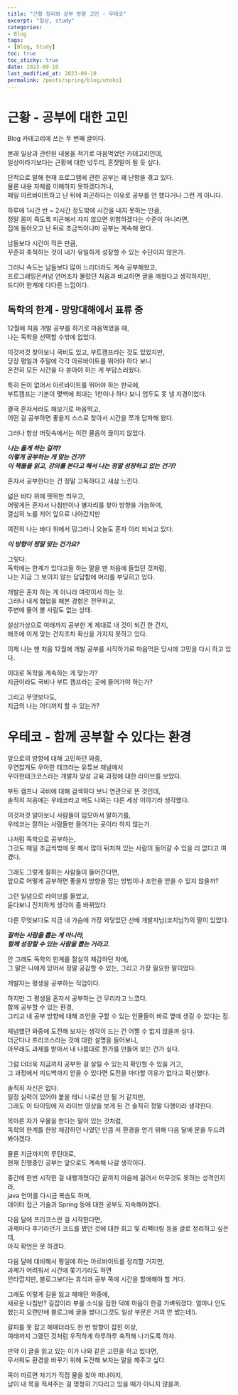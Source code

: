 ```yaml
---
title: "근황 정리와 공부 방향 고민 - 우테코"
excerpt: "일상, study"
categories:
- Blog
tags:
- [Blog, Study]
toc: true
toc_sticky: true
date: 2023-09-10
last_modified_at: 2023-09-10
permalink: /posts/spring/blog/uteko1
---
```


# 근황 - 공부에 대한 고민
Blog 카테고리에 쓰는 두 번째 글이다.

본래 일상과 관련된 내용을 적기로 마음먹었던 카테고리인데,<br>
일상이라기보다는 근황에 대한 넋두리, 혼잣말이 될 듯 싶다.

단적으로 말해 현재 프로그램에 관한 공부는 꽤 난항을 겪고 있다.<br>
물론 내용 자체를 이해하지 못하겠다거나,<br>
매일 아르바이트하고 난 뒤에 피곤하다는 이유로 공부를 안 했다거나 그런 게 아니다.

하루에 1시간 반 ~ 2시간 정도밖에 시간을 내지 못하는 만큼,<br>
정말 몸이 죽도록 피곤해서 자지 않으면 위험하겠다는 수준이 아니라면,<br>
집에 돌아오고 난 뒤로 조금씩이나마 공부는 계속해 왔다.

남들보다 시간이 적은 만큼,<br>
꾸준히 축적하는 것이 내가 유일하게 성장할 수 있는 수단이지 않은가.

그러니 속도는 남들보다 많이 느리더라도 계속 공부해왔고,<br>
프로그래밍은커녕 언어조차 몰랐던 처음과 비교하면 글을 깨쳤다고 생각하지만,<br>
드디어 한계에 다다른 느낌이다.

## 독학의 한계 - 망망대해에서 표류 중

12월에 처음 개발 공부를 하기로 마음먹었을 때,<br>
나는 독학을 선택할 수밖에 없었다.

이것저것 찾아보니 국비도 있고, 부트캠프라는 것도 있었지만,<br>
당장 평일과 주말에 각각 아르바이트를 뛰어야 하다 보니<br>
온전히 모든 시간을 다 쏟아야 하는 게 부담스러웠다.

특히 돈이 없어서 아르바이트를 뛰어야 하는 판국에,<br>
부트캠프는 기본이 몇백에 최대는 1천이나 하다 보니 엄두도 못 낼 지경이었다.

결국 혼자서라도 해보기로 마음먹고,<br>
어떤 걸 공부하면 좋을지 스스로 찾아서 시간을 쪼개 답파해 왔다.

그러나 항상 머릿속에서는 이런 물음이 끊이지 않았다.

***나는 옳게 하는 걸까?<br>
이렇게 공부하는 게 맞는 건가?<br>
이 책들을 읽고, 강의를 본다고 해서 나는 정말 성장하고 있는 건가?***<br>

혼자서 공부한다는 건 정말 고독하다고 새삼 느낀다.

넓은 바다 위에 뗏목만 띄우고,<br>
어떻게든 혼자서 나침반이나 별자리를 찾아 방향을 가늠하며,<br>
열심히 노를 저어 앞으로 나아갔지만

여전히 나는 바다 위에서 덩그러니 오늘도 혼자 이리 되뇌고 있다.

***이 방향이 정말 맞는 건가요?***

그렇다.<br>
독학에는 한계가 있다고들 하는 말을 맨 처음에 들었던 것처럼,<br>
나는 지금 그 보이지 않는 답답함에 머리를 부딪히고 있다.

개발은 혼자 하는 게 아니라 여럿이서 하는 것.<br>
그러나 내게 협업을 해본 경험은 전무하고,<br>
주변에 물어 볼 사람도 없는 상태.

설상가상으로 여태까지 공부한 게 제대로 내 것이 되긴 한 건지,<br>
애초에 이게 맞는 건지조차 확신을 가지지 못하고 있다.

이제 나는 맨 처음 12월에 개발 공부를 시작하기로 마음먹은 당시에 고민을 다시 하고 있다.

이대로 독학을 계속하는 게 맞는가?<br>
지금이라도 국비나 부트 캠프라는 곳에 들어가야 하는가?<br>

그리고 무엇보다도,<br>
지금의 나는 어디까지 할 수 있는가?


# 우테코 - 함께 공부할 수 있다는 환경

앞으로의 방향에 대해 고민하던 와중,<br>
우연찮게도 우아한 테크라는 유튜브 채널에서<br>
우아한테크코스라는 개발자 양성 교육 과정에 대한 라이브를 보았다.

부트 캠프나 국비에 대해 검색하다 보니 연관으로 뜬 것인데,<br>
솔직히 처음에는 우테코라고 떠도 나와는 다른 세상 이야기라 생각했다.

이것저것 알아보니 사람들이 입모아서 말하기를,<br>
우테코는 잘하는 사람들만 들어가는 곳이라 하지 않는가.<br>

나처럼 독학으로 공부하는,<br>
그것도 매일 조금씩밖에 못 해서 많이 뒤처져 있는 사람이 들어갈 수 있을 리 없다고 여겼다.

그래도 그렇게 잘하는 사람들이 들어간다면,<br>
앞으로 어떻게 공부하면 좋을지 방향을 잡는 방법이나 조언을 얻을 수 있지 않을까?

그런 일념으로 라이브를 들었고,<br>
듣다보니 진지하게 생각이 좀 바뀌었다.

다른 무엇보다도 지금 내 가슴에 가장 와닿았던 선배 개발자님(코치님?)의 말이 있었다.<br>

***잘하는 사람을 뽑는 게 아니라,<br>
함께 성장할 수 있는 사람을 뽑는 거라고.***

안 그래도 독학의 한계를 절실히 체감하던 차에,<br>
그 말은 나에게 있어서 정말 공감할 수 있는, 그리고 가장 필요한 말이었다.


개발자는 평생을 공부하는 직업이다.

하지만 그 평생을 혼자서 공부하는 건 무리라고 느꼈다.<br>
함께 공부할 수 있는 환경,<br>
그리고 내 공부 방향에 대해 조언을 구할 수 있는 인물들이 바로 옆에 생길 수 있다는 점.

체념했던 와중에 도전해 보자는 생각이 드는 건 어쩔 수 없지 않을까 싶다.<br>
더군다나 프리코스라는 것에 대한 설명을 들어보니,<br>
아무래도 과제를 받아서 내 나름대로 뭔가를 만들어 보는 건가 싶다.

그럼 더더욱 지금까지 공부한 걸 살릴 수 있는지 확인할 수 있을 거고,<br>
그 과정에서 피드백까지 얻을 수 있다면 도전을 마다할 이유가 없다고 확신했다.

솔직히 자신은 없다.<br>
일정 실력이 있어야 붙을 테니 나로선 안 될 거 같지만,<br>
그래도 이 타이밍에 저 라이브 영상을 보게 된 건 솔직히 정말 다행이라 생각한다.

목마른 자가 우물을 판다는 말이 있는 것처럼,<br>
독학의 한계를 한창 체감하던 나였던 만큼 저 환경을 얻기 위해 다음 달에 문을 두드려 봐야겠다.

물론 지금까지의 루틴대로,<br>
현재 진행중인 공부는 앞으로도 계속해 나갈 생각이다.<br>

중간에 한번 시작한 걸 내팽개쳤다간 끝까지 마음에 걸려서 아무것도 못하는 성격인지라,<br>
java 언어를 다시금 복습도 하며,<br>
데이터 접근 기술과 Spring 등에 대한 공부도 지속해야겠다.


다음 달에 프리코스란 걸 시작한다면,<br>
과제마다 후기라던가 코드를 짰던 것에 대한 회고 및 리팩터링 등을 글로 정리하고 싶은데,<br>
아직 확언은 못 하겠다.<br>

다음 달에 대비해서 평일에 하는 아르바이트를 정리할 거지만,<br>
과제가 어려워서 시간에 쫓기기라도 하면<br>
안타깝지만, 블로그보다는 휴식과 공부 쪽에 시간을 할애해야 할 거다.

그래도 이렇게 길을 잃고 헤매던 와중에,<br>
새로운 나침반? 길잡이라 부를 소식을 접한 덕에 마음이 한결 가벼워졌다.
얼마나 안도했는지 오랜만에 블로그에 글을 썼다(그것도 일상 부문은 거의 안 썼는데!).<br>

갈피를 못 잡고 헤매더라도 한 번 방향이 잡힌 이상,<br>
여태까지 그랬던 것처럼 우직하게 하루하루 축적해 나가도록 하자.

만약 이 글을 읽고 있는 이가 나와 같은 고민을 하고 있다면,<br>
무서워도 환경을 바꾸기 위해 도전해 보자는 말을 해주고 싶다.

목이 마르면 자기가 직접 물을 찾아 떠나야지,<br>
남이 내 목을 적셔주는 걸 멍청히 기다리고 있을 때가 아니지 않을까.
